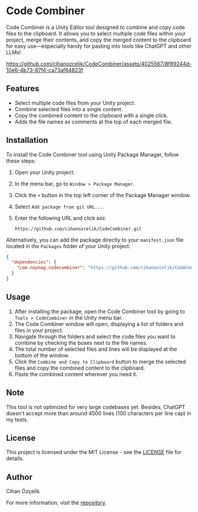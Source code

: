 # Code Combiner

Code Combiner is a Unity Editor tool designed to combine and copy code files to the clipboard. It allows you to select multiple code files within your project, merge their contents, and copy the merged content to the clipboard for easy use—especially handy for pasting into tools like ChatGPT and other LLMs!

https://github.com/cihanozcelik/CodeCombiner/assets/4025567/8f89244d-10e6-4b73-87f4-ca73af84823f

## Features

- Select multiple code files from your Unity project.
- Combine selected files into a single content.
- Copy the combined content to the clipboard with a single click.
- Adds the file names as comments at the top of each merged file.

## Installation

To install the Code Combiner tool using Unity Package Manager, follow these steps:

1. Open your Unity project.
2. In the menu bar, go to `Window > Package Manager`.
3. Click the `+` button in the top left corner of the Package Manager window.
4. Select `Add package from git URL...`.
5. Enter the following URL and click `Add`:

   ```
   https://github.com/cihanozcelik/CodeCombiner.git
   ```

Alternatively, you can add the package directly to your `manifest.json` file located in the `Packages` folder of your Unity project:

```json
{
  "dependencies": {
    "com.nopnag.codecombiner": "https://github.com/cihanozcelik/CodeCombiner.git"
  }
}
```

## Usage

1. After installing the package, open the Code Combiner tool by going to `Tools > CodeCombiner` in the Unity menu bar.
2. The Code Combiner window will open, displaying a list of folders and files in your project.
3. Navigate through the folders and select the code files you want to combine by checking the boxes next to the file names.
4. The total number of selected files and lines will be displayed at the bottom of the window.
5. Click the `Combine and Copy to Clipboard` button to merge the selected files and copy the combined content to the clipboard.
6. Paste the combined content wherever you need it.

## Note

This tool is not optimized for very large codebases yet. Besides, ChatGPT doesn't accept more than around 4500 lines (100 characters per line cap) in my tests.

## License

This project is licensed under the MIT License - see the [LICENSE](LICENSE) file for details.

## Author

Cihan Özçelik

For more information, visit the [repository](https://github.com/cihanozcelik/CodeCombiner).
